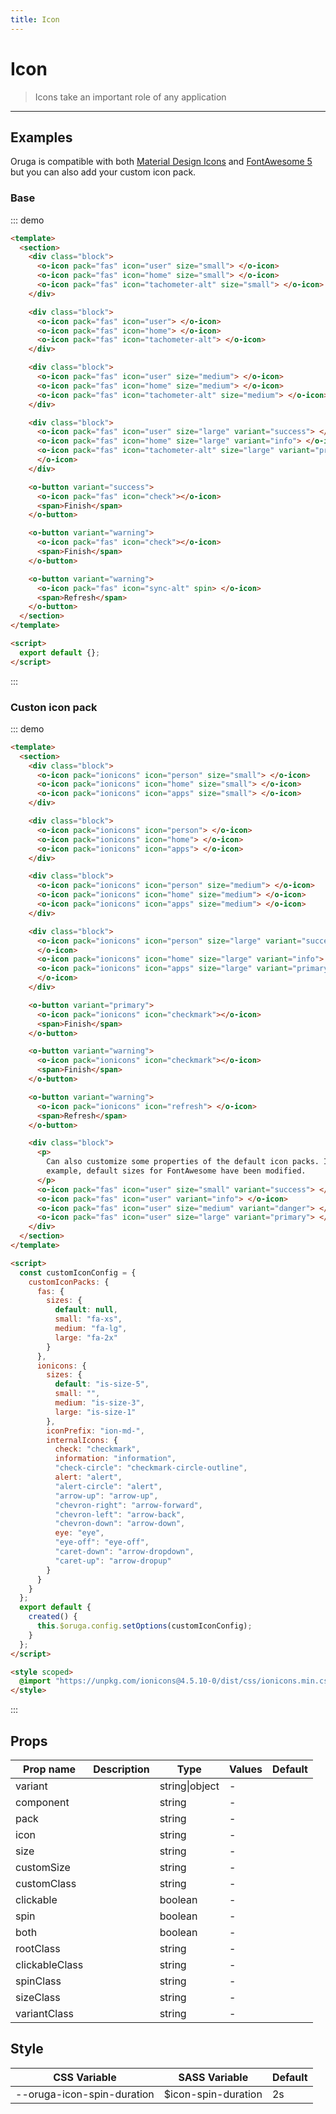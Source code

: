 ```yaml
---
title: Icon
---
```


# Icon

> Icons take an important role of any application

---

## Examples

Oruga is compatible with both <a href="https://materialdesignicons.com/" target="_blank">Material Design Icons</a>
and <a href="https://fontawesome.com/" target="_blank">FontAwesome 5</a> but you can also add your custom icon pack.<br>

### Base

::: demo

```html
<template>
  <section>
    <div class="block">
      <o-icon pack="fas" icon="user" size="small"> </o-icon>
      <o-icon pack="fas" icon="home" size="small"> </o-icon>
      <o-icon pack="fas" icon="tachometer-alt" size="small"> </o-icon>
    </div>

    <div class="block">
      <o-icon pack="fas" icon="user"> </o-icon>
      <o-icon pack="fas" icon="home"> </o-icon>
      <o-icon pack="fas" icon="tachometer-alt"> </o-icon>
    </div>

    <div class="block">
      <o-icon pack="fas" icon="user" size="medium"> </o-icon>
      <o-icon pack="fas" icon="home" size="medium"> </o-icon>
      <o-icon pack="fas" icon="tachometer-alt" size="medium"> </o-icon>
    </div>

    <div class="block">
      <o-icon pack="fas" icon="user" size="large" variant="success"> </o-icon>
      <o-icon pack="fas" icon="home" size="large" variant="info"> </o-icon>
      <o-icon pack="fas" icon="tachometer-alt" size="large" variant="primary">
      </o-icon>
    </div>

    <o-button variant="success">
      <o-icon pack="fas" icon="check"></o-icon>
      <span>Finish</span>
    </o-button>

    <o-button variant="warning">
      <o-icon pack="fas" icon="check"></o-icon>
      <span>Finish</span>
    </o-button>

    <o-button variant="warning">
      <o-icon pack="fas" icon="sync-alt" spin> </o-icon>
      <span>Refresh</span>
    </o-button>
  </section>
</template>

<script>
  export default {};
</script>
```

:::

### Custon icon pack

::: demo

```html
<template>
  <section>
    <div class="block">
      <o-icon pack="ionicons" icon="person" size="small"> </o-icon>
      <o-icon pack="ionicons" icon="home" size="small"> </o-icon>
      <o-icon pack="ionicons" icon="apps" size="small"> </o-icon>
    </div>

    <div class="block">
      <o-icon pack="ionicons" icon="person"> </o-icon>
      <o-icon pack="ionicons" icon="home"> </o-icon>
      <o-icon pack="ionicons" icon="apps"> </o-icon>
    </div>

    <div class="block">
      <o-icon pack="ionicons" icon="person" size="medium"> </o-icon>
      <o-icon pack="ionicons" icon="home" size="medium"> </o-icon>
      <o-icon pack="ionicons" icon="apps" size="medium"> </o-icon>
    </div>

    <div class="block">
      <o-icon pack="ionicons" icon="person" size="large" variant="success">
      </o-icon>
      <o-icon pack="ionicons" icon="home" size="large" variant="info"> </o-icon>
      <o-icon pack="ionicons" icon="apps" size="large" variant="primary">
      </o-icon>
    </div>

    <o-button variant="primary">
      <o-icon pack="ionicons" icon="checkmark"></o-icon>
      <span>Finish</span>
    </o-button>

    <o-button variant="warning">
      <o-icon pack="ionicons" icon="checkmark"></o-icon>
      <span>Finish</span>
    </o-button>

    <o-button variant="warning">
      <o-icon pack="ionicons" icon="refresh"> </o-icon>
      <span>Refresh</span>
    </o-button>

    <div class="block">
      <p>
        Can also customize some properties of the default icon packs. In this
        example, default sizes for FontAwesome have been modified.
      </p>
      <o-icon pack="fas" icon="user" size="small" variant="success"> </o-icon>
      <o-icon pack="fas" icon="user" variant="info"> </o-icon>
      <o-icon pack="fas" icon="user" size="medium" variant="danger"> </o-icon>
      <o-icon pack="fas" icon="user" size="large" variant="primary"> </o-icon>
    </div>
  </section>
</template>

<script>
  const customIconConfig = {
    customIconPacks: {
      fas: {
        sizes: {
          default: null,
          small: "fa-xs",
          medium: "fa-lg",
          large: "fa-2x"
        }
      },
      ionicons: {
        sizes: {
          default: "is-size-5",
          small: "",
          medium: "is-size-3",
          large: "is-size-1"
        },
        iconPrefix: "ion-md-",
        internalIcons: {
          check: "checkmark",
          information: "information",
          "check-circle": "checkmark-circle-outline",
          alert: "alert",
          "alert-circle": "alert",
          "arrow-up": "arrow-up",
          "chevron-right": "arrow-forward",
          "chevron-left": "arrow-back",
          "chevron-down": "arrow-down",
          eye: "eye",
          "eye-off": "eye-off",
          "caret-down": "arrow-dropdown",
          "caret-up": "arrow-dropup"
        }
      }
    }
  };
  export default {
    created() {
      this.$oruga.config.setOptions(customIconConfig);
    }
  };
</script>

<style scoped>
  @import "https://unpkg.com/ionicons@4.5.10-0/dist/css/ionicons.min.css";
</style>
```

:::

## Props

| Prop name      | Description | Type           | Values | Default |
| -------------- | ----------- | -------------- | ------ | ------- |
| variant        |             | string\|object | -      |         |
| component      |             | string         | -      |         |
| pack           |             | string         | -      |         |
| icon           |             | string         | -      |         |
| size           |             | string         | -      |         |
| customSize     |             | string         | -      |         |
| customClass    |             | string         | -      |         |
| clickable      |             | boolean        | -      |         |
| spin           |             | boolean        | -      |         |
| both           |             | boolean        | -      |         |
| rootClass      |             | string         | -      |         |
| clickableClass |             | string         | -      |         |
| spinClass      |             | string         | -      |         |
| sizeClass      |             | string         | -      |         |
| variantClass   |             | string         | -      |         |

## Style

| CSS Variable               | SASS Variable        | Default |
| -------------------------- | -------------------- | ------- |
| --oruga-icon-spin-duration | \$icon-spin-duration | 2s      |
